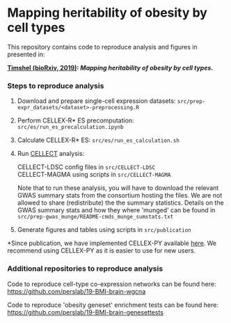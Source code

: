 # Mapping heritability of obesity by cell types

This repository contains code to reproduce analysis and figures in presented in:  

**[Timshel (bioRxiv, 2019)](https://www.biorxiv.org/XXXX): _Mapping heritability of obesity by cell types_.**


### Steps to reproduce analysis
1. Download and prepare single-cell expression datasets: `src/prep-expr_datasets/<dataset>-preprocessing.R`
2. Perform CELLEX-R* ES precomputation: `src/es/run_es_precalculation.ipynb`
3. Calculate CELLEX-R* ES: `src/es/run_es_calculation.sh`
4. Run [CELLECT](https://github.com/perslab/CELLECT) analysis:

   CELLECT-LDSC config files in `src/CELLECT-LDSC`  
   CELLECT-MAGMA using scripts in `src/CELLECT-MAGMA`  

   Note that to run these analysis, you will have to download the relevant GWAS summary stats from the consortium hosting the files. We are not allowed to share (redistribute) the the summary statistics. Details on the GWAS summary stats and how they where 'munged' can be found in `src/prep-gwas_munge/README-cmds_munge_sumstats.txt`
5. Generate figures and tables using scripts in `src/publication`


\*Since publication, we have implemented CELLEX-PY available [here](https://github.com/perslab/CELLEX). We recommend using CELLEX-PY as it is easier to use for new users.

### Additional repositories to reproduce analysis

Code to reproduce cell-type co-expression networks can be found here: https://github.com/perslab/19-BMI-brain-wgcna

Code to reproduce 'obesity geneset' enrichment tests can be found here: https://github.com/perslab/19-BMI-brain-genesettests
